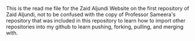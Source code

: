 This is the read me file for the Zaid Aljundi Website on the first repository of Zaid Aljundi, not to be confused with the copy of Professor Sameera's repository that was
included in this repository to learn how to import other repositories into my github to learn pushing, forking, pulling, and merging with.
